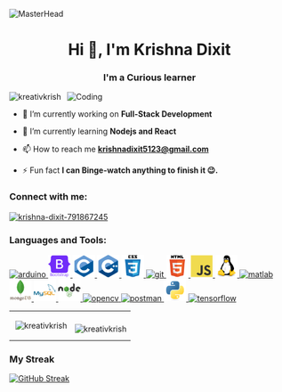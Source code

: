 ![MasterHead](https://le.ac.uk/-/media/uol/images/course-pages/cls-2020-heros/bioinformatics-banner.jpg?cx=0.44&cy=0.49&cw=1400&ch=700&hash=C5B8F0A9E79C54BFE43050E2BE056AFE)
<h1 align="center">Hi 👋, I'm Krishna Dixit</h1>
<h3 align="center">I'm a Curious learner</h3>
<img align="right" alt="Coding" width="400" src="https://sasidharan-portfolio.netlify.app/images/skatter-programmer_still_2x.gif">

<p align="left"> <img src="https://komarev.com/ghpvc/?username=kreativkrish&label=Profile%20views&color=0e75b6&style=flat" alt="kreativkrish" /> </p>

- 🔭 I’m currently working on **Full-Stack Development**

- 🌱 I’m currently learning **Nodejs and React**

- 📫 How to reach me **krishnadixit5123@gmail.com**

- ⚡ Fun fact **I can Binge-watch anything to finish it 😉.**

<h3 align="left">Connect with me:</h3>
<p align="left">
<a href="https://linkedin.com/in/krishna-dixit-791867245" target="blank"><img align="center" src="https://raw.githubusercontent.com/rahuldkjain/github-profile-readme-generator/master/src/images/icons/Social/linked-in-alt.svg" alt="krishna-dixit-791867245" height="30" width="40" /></a>

</p>

<h3 align="left">Languages and Tools:</h3>
<p align="left"> <a href="https://www.arduino.cc/" target="_blank" rel="noreferrer"> <img src="https://cdn.worldvectorlogo.com/logos/arduino-1.svg" alt="arduino" width="40" height="40"/> </a> <a href="https://getbootstrap.com" target="_blank" rel="noreferrer"> <img src="https://raw.githubusercontent.com/devicons/devicon/master/icons/bootstrap/bootstrap-plain-wordmark.svg" alt="bootstrap" width="40" height="40"/> </a> <a href="https://www.cprogramming.com/" target="_blank" rel="noreferrer"> <img src="https://raw.githubusercontent.com/devicons/devicon/master/icons/c/c-original.svg" alt="c" width="40" height="40"/> </a> <a href="https://www.w3schools.com/cpp/" target="_blank" rel="noreferrer"> <img src="https://raw.githubusercontent.com/devicons/devicon/master/icons/cplusplus/cplusplus-original.svg" alt="cplusplus" width="40" height="40"/> </a> <a href="https://www.w3schools.com/css/" target="_blank" rel="noreferrer"> <img src="https://raw.githubusercontent.com/devicons/devicon/master/icons/css3/css3-original-wordmark.svg" alt="css3" width="40" height="40"/> </a> <a href="https://git-scm.com/" target="_blank" rel="noreferrer"> <img src="https://www.vectorlogo.zone/logos/git-scm/git-scm-icon.svg" alt="git" width="40" height="40"/> </a> <a href="https://www.w3.org/html/" target="_blank" rel="noreferrer"> <img src="https://raw.githubusercontent.com/devicons/devicon/master/icons/html5/html5-original-wordmark.svg" alt="html5" width="40" height="40"/> </a> <a href="https://developer.mozilla.org/en-US/docs/Web/JavaScript" target="_blank" rel="noreferrer"> <img src="https://raw.githubusercontent.com/devicons/devicon/master/icons/javascript/javascript-original.svg" alt="javascript" width="40" height="40"/> </a> <a href="https://www.linux.org/" target="_blank" rel="noreferrer"> <img src="https://raw.githubusercontent.com/devicons/devicon/master/icons/linux/linux-original.svg" alt="linux" width="40" height="40"/> </a> <a href="https://www.mathworks.com/" target="_blank" rel="noreferrer"> <img src="https://upload.wikimedia.org/wikipedia/commons/2/21/Matlab_Logo.png" alt="matlab" width="40" height="40"/> </a> <a href="https://www.mongodb.com/" target="_blank" rel="noreferrer"> <img src="https://raw.githubusercontent.com/devicons/devicon/master/icons/mongodb/mongodb-original-wordmark.svg" alt="mongodb" width="40" height="40"/> </a> <a href="https://www.mysql.com/" target="_blank" rel="noreferrer"> <img src="https://raw.githubusercontent.com/devicons/devicon/master/icons/mysql/mysql-original-wordmark.svg" alt="mysql" width="40" height="40"/> </a> <a href="https://nodejs.org" target="_blank" rel="noreferrer"> <img src="https://raw.githubusercontent.com/devicons/devicon/master/icons/nodejs/nodejs-original-wordmark.svg" alt="nodejs" width="40" height="40"/> </a> <a href="https://opencv.org/" target="_blank" rel="noreferrer"> <img src="https://www.vectorlogo.zone/logos/opencv/opencv-icon.svg" alt="opencv" width="40" height="40"/> </a> <a href="https://postman.com" target="_blank" rel="noreferrer"> <img src="https://www.vectorlogo.zone/logos/getpostman/getpostman-icon.svg" alt="postman" width="40" height="40"/> </a> <a href="https://www.python.org" target="_blank" rel="noreferrer"> <img src="https://raw.githubusercontent.com/devicons/devicon/master/icons/python/python-original.svg" alt="python" width="40" height="40"/> </a> <a href="https://www.tensorflow.org" target="_blank" rel="noreferrer"> <img src="https://www.vectorlogo.zone/logos/tensorflow/tensorflow-icon.svg" alt="tensorflow" width="40" height="40"/> </a> </p>

<table>
  <tr>
    <td><p>&nbsp;<img align="center" src="https://github-readme-stats.vercel.app/api?username=KreativKrish&show_icons=true&theme=dark&locale=en" alt="kreativkrish" /></p></td>
    <td> <p><img align="left" src="https://github-readme-stats.vercel.app/api/top-langs?username=KreativKrish&show_icons=true&theme=dark&locale=en&layout=compact" alt="kreativkrish" /></p></td>
  </tr>
</table>

<!--
<div align="center">
  <p><img align="center" src="https://github-readme-streak-stats.herokuapp.com/?user=KreativKrish&" alt="KreativKrish" /></p>
</div>
-->

### My Streak
[![GitHub Streak](https://streak-stats.demolab.com/?user=KreativKrishG&count_private=true&show_icons=true&theme=dark)](https://github.com/KreativKrish)
